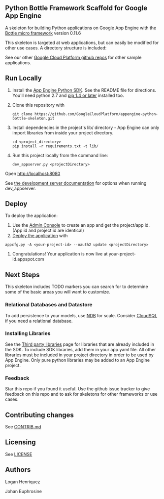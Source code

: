 ## Python Bottle Framework Scaffold for Google App Engine

A skeleton for building Python applications on Google App Engine with the
[Bottle micro framework](http://bottlepy.org) version 0.11.6

This skeleton is targeted at web applications, but can easily be
modified for other use cases.  A directory structure is included:

See our other [Google Cloud Platform github
repos](https://github.com/GoogleCloudPlatform) for other sample applications.

## Run Locally
1. Install the [App Engine Python SDK](https://developers.google.com/appengine/downloads).
See the README file for directions. You'll need python 2.7 and [pip 1.4 or later](http://www.pip-installer.org/en/latest/installing.html) installed too.

2. Clone this repository with

   ```
   git clone https://github.com/GoogleCloudPlatform/appengine-python-bottle-skeleton.git
   ```
3. Install dependencies in the project's lib/ directory - App Engine
   can only import libraries from inside your project directory.

   ```
   cd <project_directory>
   pip install -r requirements.txt -t lib/
   ```
4. Run this project locally from the command line:

   ```
   dev_appserver.py <projectDirectory>
   ```

Open [http://localhost:8080](http://localhost:8080)

See [the development server documentation](https://developers.google.com/appengine/docs/python/tools/devserver)
for options when running dev_appserver.

## Deploy
To deploy the application:

1. Use the [Admin Console](https://appengine.google.com) to create an app and
   get the project/app id. (App id and project id are identical)
1. [Deploy the
   application](https://developers.google.com/appengine/docs/python/tools/uploadinganapp) with

```
appcfg.py -A <your-project-id> --oauth2 update <projectDirectory>
```
1. Congratulations! Your application is now live at your-project-id.appspot.com

## Next Steps
This skeleton includes TODO markers you can search for to determine some of the
basic areas you will want to customize.

### Relational Databases and Datastore
To add persistence to your models, use
[NDB](https://developers.google.com/appengine/docs/python/ndb/) for
scale.  Consider
[CloudSQL](https://developers.google.com/appengine/docs/python/cloud-sql) if you need a
relational database.

### Installing Libraries
See the [Third party
libraries](https://developers.google.com/appengine/docs/python/tools/libraries27)
page for libraries that are already included in the SDK.  To include SDK
libraries, add them in your app.yaml file. All other libraries must be included
in your project directory in order to be used by App Engine.  Only pure python
libraries may be added to an App Engine project.


### Feedback
Star this repo if you found it useful. Use the github issue tracker to give
feedback on this repo and to ask for skeletons for other frameworks or use cases.

## Contributing changes
See [CONTRIB.md](CONTRIB.md)

## Licensing
See [LICENSE](LICENSE)

## Authors
Logan Henriquez

Johan Euphrosine
